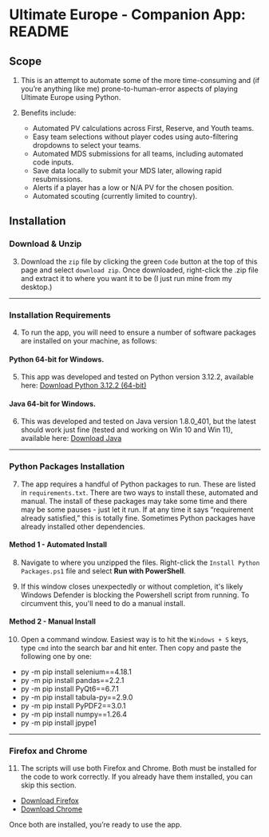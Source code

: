 # Ultimate Europe - Companion App: README

## Scope

1. This is an attempt to automate some of the more time-consuming and (if you’re anything like me) prone-to-human-error aspects of playing Ultimate Europe using Python.

2. Benefits include:
   - Automated PV calculations across First, Reserve, and Youth teams.
   - Easy team selections without player codes using auto-filtering dropdowns to select your teams.
   - Automated MDS submissions for all teams, including automated code inputs.
   - Save data locally to submit your MDS later, allowing rapid resubmissions.
   - Alerts if a player has a low or N/A PV for the chosen position.
   - Automated scouting (currently limited to country).

## Installation

### Download & Unzip

3. Download the `zip` file by clicking the green `Code` button at the top of this page and select `download zip`. Once downloaded, right-click the .zip file and extract it to where you want it to be (I just run mine from my desktop.)

---

### Installation Requirements

4. To run the app, you will need to ensure a number of software packages are installed on your machine, as follows:

#### Python 64-bit for Windows. 

5. This app was developed and tested on Python version 3.12.2, available here: [Download Python 3.12.2 (64-bit)](https://www.python.org/ftp/python/3.12.2/python-3.12.2-amd64.exe)

#### Java 64-bit for Windows. 

6. This was developed and tested on Java version 1.8.0_401, but the latest should work just fine (tested and working on Win 10 and Win 11), available here: [Download Java](https://www.java.com/en/download/)

---

### Python Packages Installation

7. The app requires a handful of Python packages to run. These are listed in `requirements.txt`. There are two ways to install these, automated and manual. The install of these packages may take some time and there may be some pauses - just let it run. If at any time it says “requirement already satisfied,” this is totally fine. Sometimes Python packages have already installed other dependencies.

#### Method 1 - Automated Install

8. Navigate to where you unzipped the files. Right-click the `Install Python Packages.ps1` file and select **Run with PowerShell**.

9. If this window closes unexpectedly or without completion, it's likely Windows Defender is blocking the Powershell script from running. To circumvent this, you'll need to do a manual install.

#### Method 2 - Manual Install

10. Open a command window. Easiest way is to hit the `Windows + S` keys, type `cmd` into the search bar and hit enter. Then copy and paste the following one by one:

- py -m pip install selenium==4.18.1
- py -m pip install pandas==2.2.1
- py -m pip install PyQt6==6.7.1
- py -m pip install tabula-py==2.9.0
- py -m pip install PyPDF2==3.0.1
- py -m pip install numpy==1.26.4
- py -m pip install jpype1


---

### Firefox and Chrome

11. The scripts will use both Firefox and Chrome. Both must be installed for the code to work correctly. If you already have them installed, you can skip this section.

   - [Download Firefox](https://www.mozilla.org/en-GB/firefox/windows/)  
   - [Download Chrome](https://www.google.com/intl/en_uk/chrome/)  

   Once both are installed, you’re ready to use the app.
